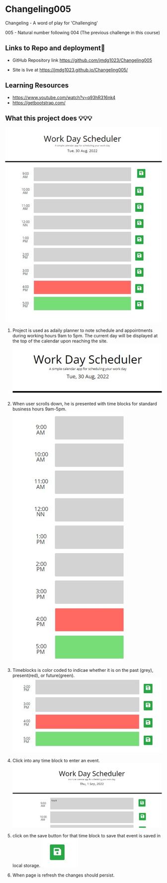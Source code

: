 # Changeling005
Changeling - A word of play for 'Challenging'

005 - Natural number following 004 (The previous challenge in this course) 


 ##  Links to Repo and deployment📌

* GitHub Repository link https://github.com/jmdg1023/Changeling005

* Site is live at https://jmdg1023.github.io/Changeling005/


## Learning Resources
* https://www.youtube.com/watch?v=q93hR316nk4
* https://getbootstrap.com/


## What this project does 💡💡💡

![IMAGE_DESCRIPTION](./assets/images/scheduler%20at%204pm.jpg)
<br>

1. Project is used as adaily planner to note schedule and appointments during working hours 9am to 5pm. The current day will be displayed at the top of the calendar upon reaching the site.
![IMAGE_DESCRIPTION](./assets/images/Workday%20scheduler.jpg)


2. When user scrolls down, he is presented with time blocks for standard business hours 9am-5pm.
![IMAGE_DESCRIPTION](./assets/images/timeblocks.jpg)


3. Timeblocks is color coded to indicae whether it is on the past (grey), present(red), or future(green).
![IMAGE_DESCRIPTION](./assets/images/color%20coding.jpg)


4. Click into any time block to enter an event.
![IMAGE_DESCRIPTION](./assets/images/enter%20event.jpg)

5. click on the save button for that time block to save that event is saved in local storage.
![IMAGE_DESCRIPTION](./assets/images/save.jpg)

6.  When page is refresh the changes should persist.